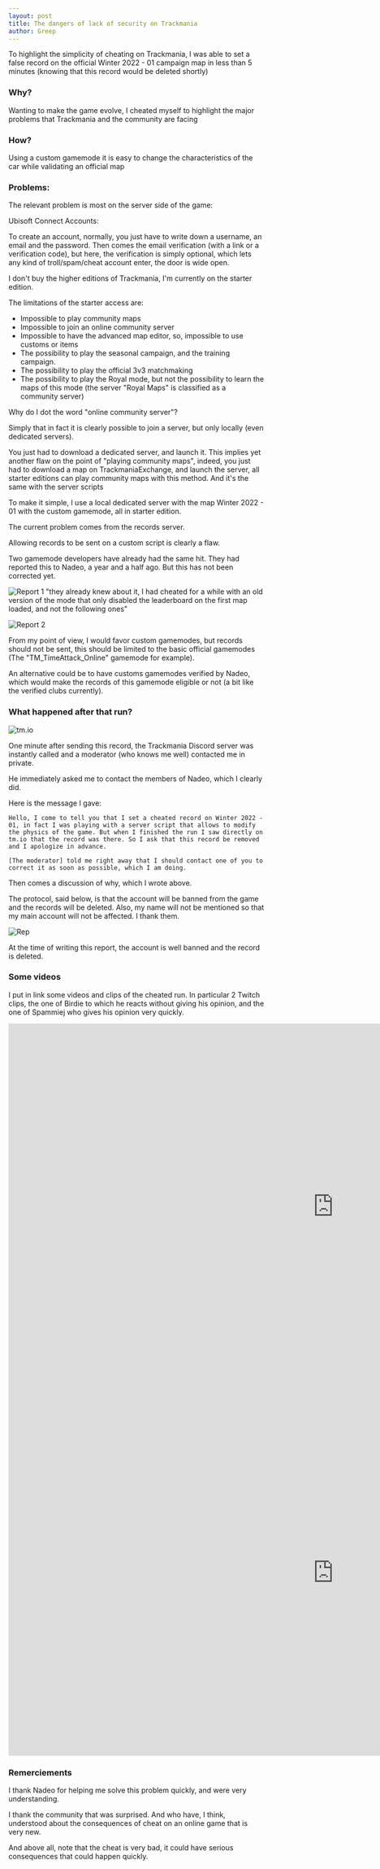 ```yaml
---
layout: post
title: The dangers of lack of security on Trackmania
author: Greep
---
```


To highlight the simplicity of cheating on Trackmania, I was able to set a false record on the official Winter 2022 - 01 campaign map in less than 5 minutes (knowing that this record would be deleted shortly)

### Why?

Wanting to make the game evolve, I cheated myself to highlight the major problems that Trackmania and the community are facing

### How?

Using a custom gamemode it is easy to change the characteristics of the car while validating an official map

### Problems:

The relevant problem is most on the server side of the game:

Ubisoft Connect Accounts:

To create an account, normally, you just have to write down a username, an email and the password. Then comes the email verification (with a link or a verification code), but here, the verification is simply optional, which lets any kind of troll/spam/cheat account enter, the door is wide open.


I don't buy the higher editions of Trackmania, I'm currently on the starter edition.

The limitations of the starter access are:
- Impossible to play community maps
- Impossible to join an online community server
- Impossible to have the advanced map editor, so, impossible to use customs or items
- The possibility to play the seasonal campaign, and the training campaign.
- The possibility to play the official 3v3 matchmaking
- The possibility to play the Royal mode, but not the possibility to learn the maps of this mode (the server "Royal Maps" is classified as a community server)

Why do I dot the word "online community server"?

Simply that in fact it is clearly possible to join a server, but only locally (even dedicated servers).

You just had to download a dedicated server, and launch it. This implies yet another flaw on the point of "playing community maps", indeed, you just had to download a map on TrackmaniaExchange, and launch the server, all starter editions can play community maps with this method. And it's the same with the server scripts

To make it simple, I use a local dedicated server with the map Winter 2022 - 01 with the custom gamemode, all in starter edition.


The current problem comes from the records server.

Allowing records to be sent on a custom script is clearly a flaw.

Two gamemode developers have already had the same hit. They had reported this to Nadeo, a year and a half ago. But this has not been corrected yet.

![Report 1](https://i.imgur.com/t1n8zJ5.png)
"they already knew about it, I had cheated for a while with an old version of the mode that only disabled the leaderboard on the first map loaded, and not the following ones"

![Report 2](https://i.imgur.com/CjAWOsF.png)


From my point of view, I would favor custom gamemodes, but records should not be sent, this should be limited to the basic official gamemodes (The "TM_TimeAttack_Online" gamemode for example).

An alternative could be to have customs gamemodes verified by Nadeo, which would make the records of this gamemode eligible or not (a bit like the verified clubs currently).


### What happened after that run?

![tm.io](https://i.imgur.com/9j3MVYL.png)

One minute after sending this record, the Trackmania Discord server was instantly called and a moderator (who knows me well) contacted me in private.

He immediately asked me to contact the members of Nadeo, which I clearly did.

Here is the message I gave:

```
Hello, I come to tell you that I set a cheated record on Winter 2022 - 01, in fact I was playing with a server script that allows to modify the physics of the game. But when I finished the run I saw directly on tm.io that the record was there. So I ask that this record be removed and I apologize in advance.

[The moderator] told me right away that I should contact one of you to correct it as soon as possible, which I am doing.
```

Then comes a discussion of why, which I wrote above.

The protocol, said below, is that the account will be banned from the game and the records will be deleted. Also, my name will not be mentioned so that my main account will not be affected. I thank them.

![Rep](https://i.imgur.com/96z2Teq.png)

At the time of writing this report, the account is well banned and the record is deleted.

### Some videos

I put in link some videos and clips of the cheated run. In particular 2 Twitch clips, the one of Birdie to which he reacts without giving his opinion, and the one of Spammiej who gives his opinion very quickly.

<iframe width="1280" height="720" src="https://www.youtube.com/embed/uAJI_I-BUzM" title="Birdie" frameborder="0" allow="accelerometer; autoplay; clipboard-write; encrypted-media; gyroscope; picture-in-picture" allowfullscreen></iframe>

<iframe width="1280" height="720" src="https://www.youtube.com/embed/Fv7CTuucXEA" title="Spam" frameborder="0" allow="accelerometer; autoplay; clipboard-write; encrypted-media; gyroscope; picture-in-picture" allowfullscreen></iframe>

### Remerciements

I thank Nadeo for helping me solve this problem quickly, and were very understanding.

I thank the community that was surprised. And who have, I think, understood about the consequences of cheat on an online game that is very new.

And above all, note that the cheat is very bad, it could have serious consequences that could happen quickly.
